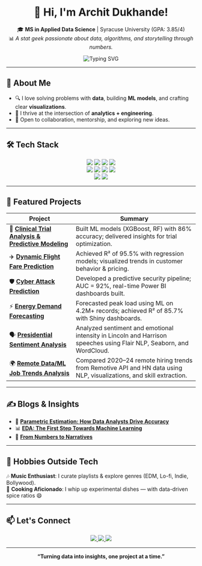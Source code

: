 <h1 align="center">👋 Hi, I'm Archit Dukhande!</h1>

<p align="center">
🎓 <strong>MS in Applied Data Science</strong> | Syracuse University (GPA: 3.85/4)<br>
📊 <i>A stat geek passionate about data, algorithms, and storytelling through numbers.</i>
</p>

<p align="center">
  <img src="https://readme-typing-svg.demolab.com?font=Fira+Code&pause=1000&center=true&vCenter=true&width=800&lines=Data+Analyst+%7C+ML+Enthusiast+%7C+Tech+Storyteller;Turning+data+into+insights+%F0%9F%9A%80" alt="Typing SVG" />
</p>

---

## 🧠 About Me

- 🔍 I love solving problems with **data**, building **ML models**, and crafting clear **visualizations**.
- 🧠 I thrive at the intersection of **analytics + engineering**.
- 🤝 Open to collaboration, mentorship, and exploring new ideas.

---

## 🛠️ Tech Stack

<p align="center">
  <img src="https://img.shields.io/badge/Python-3776AB?style=for-the-badge&logo=python&logoColor=white"/>
  <img src="https://img.shields.io/badge/R-276DC3?style=for-the-badge&logo=r&logoColor=white"/>
  <img src="https://img.shields.io/badge/SQL-4479A1?style=for-the-badge&logo=amazon-dynamodb&logoColor=white"/>
  <img src="https://img.shields.io/badge/MS_Excel-217346?style=for-the-badge&logo=microsoft-excel&logoColor=white"/>
  <br/>
  <img src="https://img.shields.io/badge/Tableau-E97627?style=for-the-badge&logo=tableau&logoColor=white"/>
  <img src="https://img.shields.io/badge/Power_BI-F2C811?style=for-the-badge&logo=power-bi&logoColor=black"/>
  <img src="https://img.shields.io/badge/Jupyter-F37626?style=for-the-badge&logo=jupyter&logoColor=white"/>
  <img src="https://img.shields.io/badge/Git-F05032?style=for-the-badge&logo=git&logoColor=white"/>
  <br/>
  <img src="https://img.shields.io/badge/AWS-232F3E?style=for-the-badge&logo=amazon-aws&logoColor=white"/>
  <img src="https://img.shields.io/badge/Azure-0078D4?style=for-the-badge&logo=microsoft-azure&logoColor=white"/>
</p>

---

## 🚀 Featured Projects

| Project | Summary |
|--------|---------|
| 🎯 [**Clinical Trial Analysis & Predictive Modeling**](https://github.com/ArchitDukhande/Clinical-Trial-Analysis-and-Predictive-Modeling) | Built ML models (XGBoost, RF) with 86% accuracy; delivered insights for trial optimization. |
| ✈️ [**Dynamic Flight Fare Prediction**](https://github.com/ArchitDukhande/Dynamic-Flight-Fare-Prediction) | Achieved R² of 95.5% with regression models; visualized trends in customer behavior & pricing. |
| 🛡️ [**Cyber Attack Prediction**](https://github.com/ArchitDukhande/CyberPulse-Predictive-Threat-Detection) | Developed a predictive security pipeline; AUC = 92%, real-time Power BI dashboards built. |
| ⚡ [**Energy Demand Forecasting**](https://github.com/ArchitDukhande/Energy-Consumption-Prediction-using-Shiny-R) | Forecasted peak load using ML on 4.2M+ records; achieved R² of 85.7% with Shiny dashboards. |
| 🗣️ [**Presidential Sentiment Analysis**](https://github.com/ArchitDukhande/Presidential-Sentiment-Analysis) | Analyzed sentiment and emotional intensity in Lincoln and Harrison speeches using Flair NLP, Seaborn, and WordCloud. |
| 🌍 [**Remote Data/ML Job Trends Analysis**](https://github.com/ArchitDukhande/remote-hiring-insights) | Compared 2020–24 remote hiring trends from Remotive API and HN data using NLP, visualizations, and skill extraction.

---

## ✍️ Blogs & Insights

- 🧮 [**Parametric Estimation: How Data Analysts Drive Accuracy**](https://www.linkedin.com/pulse/my-take-parametric-estimation-how-data-analysts-drive-archit-dukhande-p6r4f/)
- 📊 [**EDA: The First Step Towards Machine Learning**](https://www.linkedin.com/pulse/exploratory-data-analysis-first-step-towards-machine-archit-dukhande-xlnxf/)
- 🧵 [**From Numbers to Narratives**](https://www.linkedin.com/pulse/from-numbers-narratives-my-journey-through-analysis-data-dukhande-3e19f/)

---

## 🎵 Hobbies Outside Tech

🎶 **Music Enthusiast**: I curate playlists & explore genres (EDM, Lo-fi, Indie, Bollywood).  
🍳 **Cooking Aficionado**: I whip up experimental dishes — with data-driven spice ratios 😄

---

## 📫 Let's Connect

<p align="center">
  <a href="https://www.linkedin.com/in/archit-dukhande/">
    <img src="https://img.shields.io/badge/LinkedIn-0A66C2?style=for-the-badge&logo=linkedin&logoColor=white"/>
  </a>
  <a href="mailto:adukhand@syr.edu">
    <img src="https://img.shields.io/badge/Email-D14836?style=for-the-badge&logo=gmail&logoColor=white"/>
  </a>
  <a href="Archit_Dukhande_Resume.pdf">
    <img src="https://img.shields.io/badge/Resume-8B0000?style=for-the-badge&logo=read-the-docs&logoColor=white"/>
  </a>
</p>

---

<p align="center"><b>“Turning data into insights, one project at a time.”</b></p>
